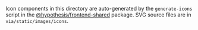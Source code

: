 Icon components in this directory are auto-generated by the `generate-icons` script in the [@hypothesis/frontend-shared](https://github.com/hypothesis/frontend-shared) package. SVG source files are in `via/static/images/icons`.

